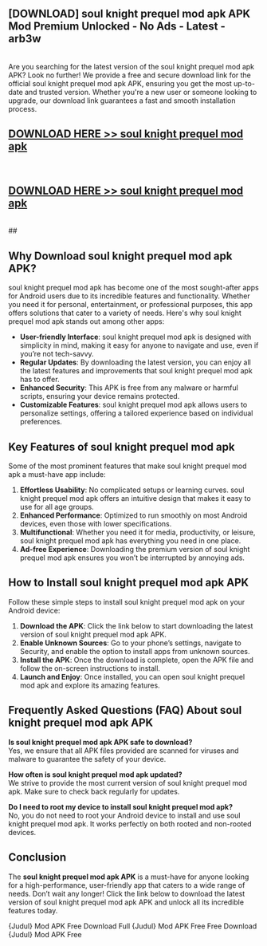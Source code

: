 ## [DOWNLOAD] soul knight prequel mod apk APK Mod  Premium Unlocked - No Ads - Latest - arb3w <br>
<br>
Are you searching for the latest version of the soul knight prequel mod apk APK? Look no further! We provide a free and secure download link for the official soul knight prequel mod apk APK, ensuring you get the most up-to-date and trusted version. Whether you're a new user or someone looking to upgrade, our download link guarantees a fast and smooth installation process.


## [DOWNLOAD HERE >> soul knight prequel mod apk](http://leaked.freeplayer.one?title=soul_knight_prequel_mod_apk&ref=06)
  <br>

## [DOWNLOAD HERE >> soul knight prequel mod apk](http://leaked.freeplayer.one?title=soul_knight_prequel_mod_apk&ref=06)
  <br>
  ##



## Why Download soul knight prequel mod apk APK?

soul knight prequel mod apk has become one of the most sought-after apps for Android users due to its incredible features and functionality. Whether you need it for personal, entertainment, or professional purposes, this app offers solutions that cater to a variety of needs. Here's why soul knight prequel mod apk stands out among other apps:

- **User-friendly Interface**: soul knight prequel mod apk is designed with simplicity in mind, making it easy for anyone to navigate and use, even if you’re not tech-savvy.
- **Regular Updates**: By downloading the latest version, you can enjoy all the latest features and improvements that soul knight prequel mod apk has to offer.
- **Enhanced Security**: This APK is free from any malware or harmful scripts, ensuring your device remains protected.
- **Customizable Features**: soul knight prequel mod apk allows users to personalize settings, offering a tailored experience based on individual preferences.

## Key Features of soul knight prequel mod apk

Some of the most prominent features that make soul knight prequel mod apk a must-have app include:

1. **Effortless Usability**: No complicated setups or learning curves. soul knight prequel mod apk offers an intuitive design that makes it easy to use for all age groups.
2. **Enhanced Performance**: Optimized to run smoothly on most Android devices, even those with lower specifications.
3. **Multifunctional**: Whether you need it for media, productivity, or leisure, soul knight prequel mod apk has everything you need in one place.
4. **Ad-free Experience**: Downloading the premium version of soul knight prequel mod apk ensures you won’t be interrupted by annoying ads.

## How to Install soul knight prequel mod apk APK

Follow these simple steps to install soul knight prequel mod apk on your Android device:

1. **Download the APK**: Click the link below to start downloading the latest version of soul knight prequel mod apk APK.
2. **Enable Unknown Sources**: Go to your phone’s settings, navigate to Security, and enable the option to install apps from unknown sources.
3. **Install the APK**: Once the download is complete, open the APK file and follow the on-screen instructions to install.
4. **Launch and Enjoy**: Once installed, you can open soul knight prequel mod apk and explore its amazing features.

## Frequently Asked Questions (FAQ) About soul knight prequel mod apk APK

**Is soul knight prequel mod apk APK safe to download?**  
Yes, we ensure that all APK files provided are scanned for viruses and malware to guarantee the safety of your device.

**How often is soul knight prequel mod apk updated?**  
We strive to provide the most current version of soul knight prequel mod apk. Make sure to check back regularly for updates.

**Do I need to root my device to install soul knight prequel mod apk?**  
No, you do not need to root your Android device to install and use soul knight prequel mod apk. It works perfectly on both rooted and non-rooted devices.

## Conclusion

The **soul knight prequel mod apk APK** is a must-have for anyone looking for a high-performance, user-friendly app that caters to a wide range of needs. Don’t wait any longer! Click the link below to download the latest version of soul knight prequel mod apk APK and unlock all its incredible features today.

{Judul} Mod APK Free
Download Full {Judul} Mod APK Free
Free Download {Judul} Mod APK Free

